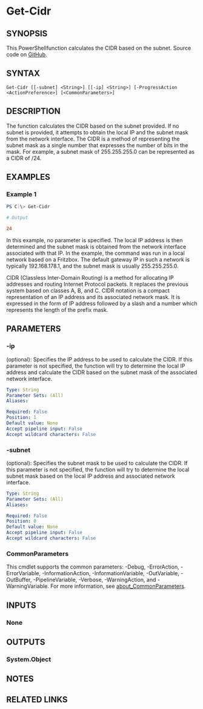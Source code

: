 ﻿---
external help file: EulandaConnect-help.xml
Module Name: EulandaConnect
online version: https://github.com/Eulanda/EulandaConnect/blob/master/docs/Get-Cidr.md
schema: 2.0.0
lastMod: 2024-03-19T06:27:25
---

# Get-Cidr

## SYNOPSIS
This PowerShellfunction calculates the CIDR based on the subnet. Source code on [GitHub](https://github.com/Eulanda/EulandaConnect/blob/master/source/public/Get-Cidr.ps1).

## SYNTAX

```
Get-Cidr [[-subnet] <String>] [[-ip] <String>] [-ProgressAction <ActionPreference>] [<CommonParameters>]
```

## DESCRIPTION
The function calculates the CIDR based on the subnet provided. If no subnet is provided, it attempts to obtain the local IP and the subnet mask from the network interface. The CIDR is a method of representing the subnet mask as a single number that expresses the number of bits in the mask. For example, a subnet mask of 255.255.255.0 can be represented as a CIDR of /24.

## EXAMPLES

### Example 1
```powershell
PS C:\> Get-Cidr
```

```ini
# Output

24
```

In this example, no parameter is specified. The local IP address is then determined and the subnet mask is obtained from the network interface associated with that IP. In the example, the command was run in a local network based on a Fritzbox. The default gateway IP in such a network is typically 192.168.178.1, and the subnet mask is usually 255.255.255.0.

CIDR (Classless Inter-Domain Routing) is a method for allocating IP addresses and routing Internet Protocol packets. It replaces the previous system based on classes A, B, and C. CIDR notation is a compact representation of an IP address and its associated network mask. It is expressed in the form of IP address followed by a slash and a number which represents the length of the prefix mask.

## PARAMETERS

### -ip
(optional): Specifies the IP address to be used to calculate the CIDR. If this parameter is not specified, the function will try to determine the local IP address and calculate the CIDR based on the subnet mask of the associated network interface.

```yaml
Type: String
Parameter Sets: (All)
Aliases:

Required: False
Position: 1
Default value: None
Accept pipeline input: False
Accept wildcard characters: False
```

### -subnet
(optional): Specifies the subnet mask to be used to calculate the CIDR. If this parameter is not specified, the function will try to determine the local subnet mask based on the local IP address and associated network interface.

```yaml
Type: String
Parameter Sets: (All)
Aliases:

Required: False
Position: 0
Default value: None
Accept pipeline input: False
Accept wildcard characters: False
```


### CommonParameters
This cmdlet supports the common parameters: -Debug, -ErrorAction, -ErrorVariable, -InformationAction, -InformationVariable, -OutVariable, -OutBuffer, -PipelineVariable, -Verbose, -WarningAction, and -WarningVariable. For more information, see [about_CommonParameters](http://go.microsoft.com/fwlink/?LinkID=113216).

## INPUTS

### None

## OUTPUTS

### System.Object
## NOTES

## RELATED LINKS


